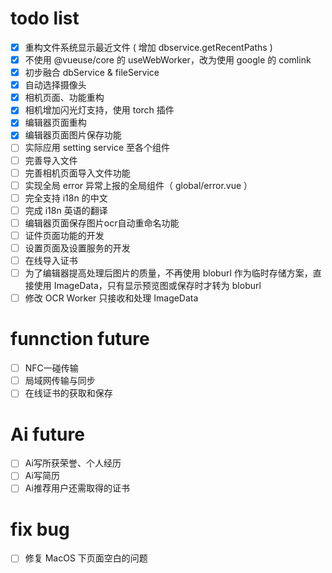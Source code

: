 # todo list

- [x] 重构文件系统显示最近文件 ( 增加 dbservice.getRecentPaths )
- [x] 不使用 @vueuse/core 的 useWebWorker，改为使用 google 的 comlink
- [x] 初步融合 dbService & fileService
- [x] 自动选择摄像头
- [x] 相机页面、功能重构
- [x] 相机增加闪光灯支持，使用 torch 插件
- [x] 编辑器页面重构
- [x] 编辑器页面图片保存功能
- [ ] 实际应用 setting service 至各个组件
- [ ] 完善导入文件
- [ ] 完善相机页面导入文件功能
- [ ] 实现全局 error 异常上报的全局组件（ global/error.vue ）
- [ ] 完全支持 i18n 的中文
- [ ] 完成 i18n 英语的翻译
- [ ] 编辑器页面保存图片ocr自动重命名功能
- [ ] 证件页面功能的开发
- [ ] 设置页面及设置服务的开发
- [ ] 在线导入证书
- [ ] 为了编辑器提高处理后图片的质量，不再使用 bloburl 作为临时存储方案，直接使用 ImageData，只有显示预览图或保存时才转为 bloburl
- [ ] 修改 OCR Worker 只接收和处理 ImageData

# funnction future

- [ ] NFC一碰传输
- [ ] 局域网传输与同步
- [ ] 在线证书的获取和保存

# Ai future

- [ ] Ai写所获荣誉、个人经历
- [ ] Ai写简历
- [ ] Ai推荐用户还需取得的证书

# fix bug

- [ ] 修复 MacOS 下页面空白的问题